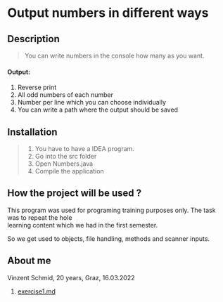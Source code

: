 # Output numbers in different ways

## Description

> You can write numbers in the console how many as you want.

#### Output:

1. Reverse print
2. All odd numbers of each number
3. Number per line which you can choose individually 
4. You can write a path where the output should be saved

## Installation

> 1. You have to have a IDEA program. 
> 2. Go into the src folder
> 3. Open Numbers.java
> 4. Compile the application

## How the project will be used ?

This program was used for programing training purposes only. The task was to repeat the hole \
learning content which we had in the first semester.

So we get used to objects, file handling, methods and scanner inputs.

## About me

Vinzent Schmid, 20 years, Graz, 16.03.2022

1. [exercise1.md](exercise1.md)


